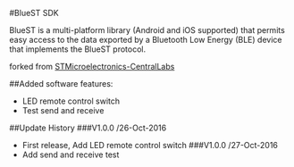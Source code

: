#BlueST SDK

BlueST is a multi-platform library (Android and iOS supported) that permits easy access to the data exported by a Bluetooth Low Energy (BLE) device that implements the BlueST protocol.

forked from [STMicroelectronics-CentralLabs](https://github.com/STMicroelectronics-CentralLabs/BlueSTSDK_Android)

##Added software features:
* LED remote control switch
* Test send and receive

##Update History
###V1.0.0 /26-Oct-2016
* First release, Add LED remote control switch
###V1.0.0 /27-Oct-2016
* Add send and receive test
